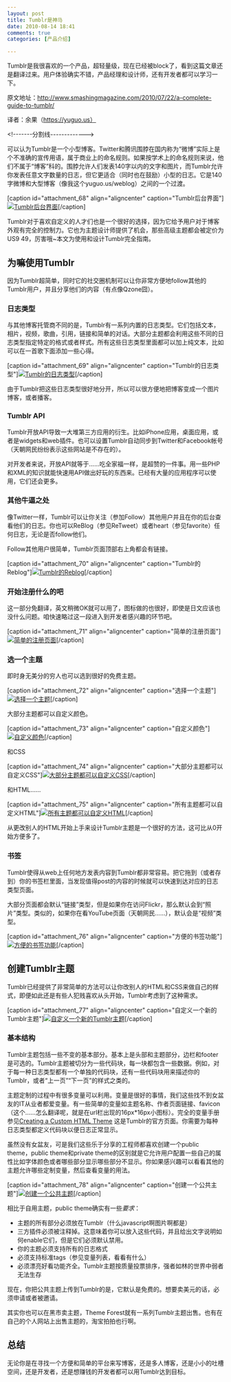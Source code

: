 ```yaml
---
layout: post
title: Tumblr是神马
date: 2010-08-14 18:41
comments: true
categories: [产品介绍]

---
```


Tumblr是我很喜欢的一个产品，超轻量级，现在已经被block了，看到这篇文章还是翻译过来。用户体验确实不错，产品经理和设计师，还有开发者都可以学习一下。

原文地址：http://www.smashingmagazine.com/2010/07/22/a-complete-guide-to-tumblr/

译者：余果（https://yuguo.us）

&lt;!-------分割线-------------&gt;

可以认为Tumblr是一个小型博客。Twitter和腾讯围脖在国内称为“微博”实际上是个不准确的宣传用语，属于商业上的命名规则。如果按学术上的命名规则来说，他们不属于“博客”科的。围脖允许人们发表140字以内的文字和图片，而Tumblr允许你发表任意文字数量的日志，但它更适合（同时也在鼓励）小型的日志。它是140字微博和大型博客（像我这个yuguo.us/weblog）之间的一个过渡。

[caption id="attachment_68" align="aligncenter"  caption="Tumblr后台界面"]<a href="http://yuguo.us/files/2010/08/photopost.jpg"><img class="size-full wp-image-68" title="Tumblr后台界面" src="http://yuguo.us/files/2010/08/photopost.jpg" alt="Tumblr后台界面"   /></a>[/caption]

Tumblr对于喜欢自定义的人才们也是一个很好的选择，因为它给予用户对于博客外观有完全的控制力。它也为主题设计师提供了机会，那些高级主题都会被定价为US$9~$49，厉害哦~本文为使用和设计Tumblr完全指南。
<h2>为嘛使用Tumblr</h2>
因为Tumblr超简单，同时它的社交圈机制可以让你非常方便地follow其他的Tumblr用户，并且分享他们的内容（有点像Qzone囧）。
<h3>日志类型</h3>
与其他博客托管商不同的是，Tumblr有一系列内置的日志类型。它们包括文本，相片，视频，歌曲，引用，链接和简单的对话。大部分主题都会利用这些不同的日志类型指定特定的格式或者样式。所有这些日志类型里面都可以加上纯文本，比如可以在一首歌下面添加一些心得。

[caption id="attachment_69" align="aligncenter"  caption="Tumblr的日志类型"]<a href="http://yuguo.us/files/2010/08/posttypes.jpg"><img class="size-full wp-image-69" title="posttypes" src="http://yuguo.us/files/2010/08/posttypes.jpg" alt="Tumblr的日志类型"   /></a>[/caption]

由于Tumblr把这些日志类型很好地分开，所以可以很方便地把博客变成一个图片博客，或者播客。
<h3>Tumblr API</h3>
Tumblr开放API导致一大堆第三方应用的衍生。比如iPhone应用，桌面应用，或者是widgets和web插件。也可以设置Tumblr自动同步到Twitter和Facebook帐号（天朝网民纷纷表示这些网站是不存在的）。

对开发者来说，开放API就等于……吃全家福一样，是超赞的一件事。用一些PHP和XML的知识就能快速用API做出好玩的东西来。已经有大量的应用程序可以使用，它们还会更多。
<h3>其他牛逼之处</h3>
像Twitter一样，Tumblr可以让你关注（参加Follow）其他用户并且在你的后台查看他们的日志。你也可以ReBlog（参见ReTweet）或者heart（参见favorite）任何日志，无论是否follow他们。

Follow其他用户很简单，Tumblr页面顶部右上角都会有链接。

[caption id="attachment_70" align="aligncenter"  caption="Tumblr的Reblog"]<a href="http://yuguo.us/files/2010/08/reblogdashboard.jpg"><img class="size-full wp-image-70" title="reblogdashboard" src="http://yuguo.us/files/2010/08/reblogdashboard.jpg" alt="Tumblr的Reblog"   /></a>[/caption]
<h3>开始注册什么的吧</h3>
这一部分免翻译，英文稍微OK就可以用了，图标做的也很好，即使是日文应该也没什么问题。咱快速略过这一段进入到开发者感兴趣的环节吧。

[caption id="attachment_71" align="aligncenter"  caption="简单的注册页面"]<a href="http://yuguo.us/files/2010/08/signup.jpg"><img class="size-full wp-image-71" title="signup" src="http://yuguo.us/files/2010/08/signup.jpg" alt="简单的注册页面"   /></a>[/caption]
<h3>选一个主题</h3>
即时身无美分的穷人也可以选到很好的免费主题。

[caption id="attachment_72" align="aligncenter"  caption="选择一个主题"]<a href="http://yuguo.us/files/2010/08/tumblrthemes.jpg"><img class="size-full wp-image-72" title="tumblrthemes" src="http://yuguo.us/files/2010/08/tumblrthemes.jpg" alt="选择一个主题"   /></a>[/caption]

大部分主题都可以自定义颜色。

[caption id="attachment_73" align="aligncenter"  caption="自定义颜色"]<a href="http://yuguo.us/files/2010/08/appearanceoptions.jpg"><img class="size-full wp-image-73" title="appearanceoptions" src="http://yuguo.us/files/2010/08/appearanceoptions.jpg" alt="自定义颜色"   /></a>[/caption]

和CSS

[caption id="attachment_74" align="aligncenter"  caption="大部分主题都可以自定义CSS"]<a href="http://yuguo.us/files/2010/08/customcss.jpg"><img class="size-full wp-image-74" title="customcss" src="http://yuguo.us/files/2010/08/customcss.jpg" alt="大部分主题都可以自定义CSS"   /></a>[/caption]

和HTML……

[caption id="attachment_75" align="aligncenter"  caption="所有主题都可以自定义HTML"]<a href="http://yuguo.us/files/2010/08/customhtml.jpg"><img class="size-full wp-image-75" title="customhtml" src="http://yuguo.us/files/2010/08/customhtml.jpg" alt="所有主题都可以自定义HTML"   /></a>[/caption]

从更改别人的HTML开始上手来设计Tumblr主题是一个很好的方法，这可比从0开始方便多了。
<h3>书签</h3>
Tumblr使得从web上任何地方发表内容到Tumblr都非常容易。把它拖到（或者存到）你的书签栏里面，当发现值得post的内容的时候就可以快速到达对应的日志类型页面。

大部分页面都会默认“链接”类型，但是如果你在访问Flickr，那么默认会到“照片”类型。类似的，如果你在看YouTube页面（天朝网民……），默认会是“视频”类型。

[caption id="attachment_76" align="aligncenter"  caption="方便的书签功能"]<a href="http://yuguo.us/files/2010/08/bookmarklet.jpg"><img class="size-full wp-image-76" title="bookmarklet" src="http://yuguo.us/files/2010/08/bookmarklet.jpg" alt="方便的书签功能"   /></a>[/caption]
<h2>创建Tumblr主题</h2>
Tumblr已经提供了非常简单的方法可以让你改别人的HTML和CSS来做自己的样式，即便如此还是有些人犯贱喜欢从头开始，Tumblr考虑到了这种需求。

[caption id="attachment_77" align="aligncenter"  caption="自定义一个新的Tumblr主题"]<a href="http://yuguo.us/files/2010/08/customtheme.jpg"><img class="size-full wp-image-77" title="customtheme" src="http://yuguo.us/files/2010/08/customtheme.jpg" alt="自定义一个新的Tumblr主题"   /></a>[/caption]
<h3>基本结构</h3>
Tumblr主题包括一些不变的基本部分。基本上是头部和主题部分，边栏和footer是可选的。Tumblr主题被切分为一些代码块，每一块都包含一些数据。例如，对于每一种日志类型都有一个单独的代码块，还有一些代码块用来描述你的Tumblr，或者“上一页”“下一页”的样式之类的。

主题定制的过程中有很多变量可以利用。变量是很好的事情，我们这些找不到女盆友的IT从业者都爱变量。有一些简单的变量如主题名称、作者页面链接、favicon（这个……怎么翻译呢，就是在url栏出现的16px*16px小图标）。完全的变量手册参见<a href="http://www.tumblr.com/docs/en/custom_themes">Creating a Custom HTML Theme</a> 这是Tumblr的官方页面。你需要为每种日志类型都定义代码块以便日志正常显示。

虽然没有女盆友，可是我们这些乐于分享的工程师都喜欢创建一个public theme，public theme和private theme的区别就是它允许用户配置一些自己的属性比如字体颜色或者哪些部分显示哪些部分不显示。你如果感兴趣可以看看其他的主题允许哪些定制变量，然后查看变量的用法。

[caption id="attachment_78" align="aligncenter"  caption="创建一个公共主题"]<a href="http://yuguo.us/files/2010/08/submittheme.jpg"><img class="size-full wp-image-78" title="submittheme" src="http://yuguo.us/files/2010/08/submittheme.jpg" alt="创建一个公共主题"   /></a>[/caption]

相比于自用主题，public theme确实有一些<em>要求</em>：
<ul>
	<li>主题的所有部分必须放在Tumblr（什么javascript啊图片啊都是）</li>
	<li>三方插件必须被注释掉。这意味着你可以放入这些代码，并且给出文字说明如何enable它们，但是它们必须默认禁用。</li>
	<li>你的主题必须支持所有的日志格式</li>
	<li>必须支持标准tags（参见变量列表，看看有什么）</li>
	<li>必须漂亮好看功能齐全。Tumblr主题按质量投票排序，强者如林的世界中弱者无法生存</li></ul>
现在，你把公共主题上传到Tumblr的是，它默认是免费的。想要卖美元的话，必须申请或者被邀请。

其实你也可以在黑市卖主题，Theme Forest就有一系列Tumblr主题出售。也有在自己的个人网站上出售主题的，淘宝拍拍也行啊。
<h2>总结</h2>
无论你是在寻找一个方便和简单的平台来写博客，还是多人博客，还是小小的吐槽空间，还是开发者，还是想赚钱的开发者都可以用Tumblr达到目标。

